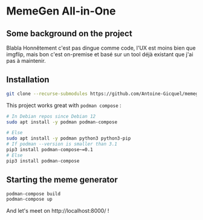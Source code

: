 # MemeGen All-in-One

## Some background on the project

Blabla
Honnêtement c'est pas dingue comme code, l'UX est moins bien que imgflip, mais bon c'est on-premise et basé sur un tool déjà existant que j'ai pas à maintenir.

## Installation

```bash
git clone --recurse-submodules https://github.com/Antoine-Gicquel/memegen-front.git
```

This project works great with `podman compose` :

```bash
# In Debian repos since Debian 12
sudo apt install -y podman podman-compose

# Else
sudo apt install -y podman python3 python3-pip
# If podman --version is smaller than 3.1
pip3 install podman-compose~=0.1
# Else
pip3 install podman-compose
```

## Starting the meme generator

```bash
podman-compose build
podman-compose up
```

And let's meet on http://localhost:8000/ !